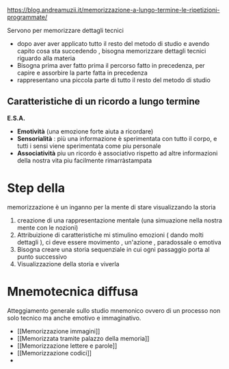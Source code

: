 
https://blog.andreamuzii.it/memorizzazione-a-lungo-termine-le-ripetizioni-programmate/


Servono per memorizzare dettagli tecnici

- dopo aver aver applicato tutto il resto del metodo di studio e avendo capito cosa sta succedendo ,  bisogna memorizzare dettagli tecnici riguardo alla materia 
- Bisogna prima aver fatto prima il percorso fatto in precedenza, per capire e assorbire la parte fatta in precedenza 
- rappresentano una piccola parte di tutto il resto del metodo di studio


## Caratteristiche di un ricordo a lungo termine

**E.S.A.**
- **Emotività** (una emozione forte aiuta a ricordare)
- **Sensorialità** : più una informazione è sperimentata con tutto il corpo, e tutti i sensi viene sperimentata come piu personale 
- **Associatività** piu un ricordo è associativo rispetto ad altre informazioni della nostra vita piu facilmente rimarràstampata

# Step della 

memorizzazione
è un inganno per la mente di stare visualizzando la storia 
1. creazione di una rappresentazione mentale (una simuazione nella nostra mente con le nozioni)
2. Attribuizione di caratteristiche mi stimulino emozioni ( dando molti dettagli ), ci deve essere movimento , un'azione , paradossale o emotiva
3. Bisogna creare una storia sequenziale in cui ogni passaggio porta al punto successivo
4. Visualizzazione della storia e viverla 

# Mnemotecnica diffusa
Atteggiamento generale sullo studio mnemonico ovvero di un processo non solo tecnico ma anche emotivo e immaginativo.





- [[Memorizzazione immagini]]
- [[Memorizzata tramite palazzo della memoria]]
- [[Memorizzazione lettere e parole]]
- [[Memorizzazione codici]]
- 

